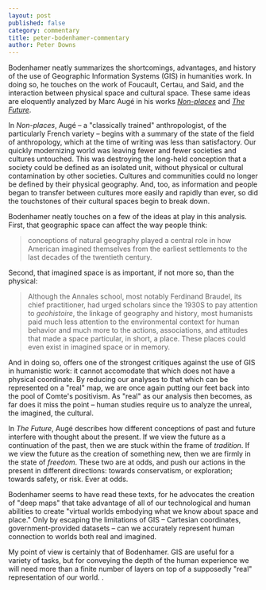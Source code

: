 ```yaml
---
layout: post
published: false
category: commentary
title: peter-bodenhamer-commentary
author: Peter Downs
---
```

Bodenhamer neatly summarizes the shortcomings, advantages, and history of the use of Geographic Information Systems (GIS) in humanities work. In doing so, he touches on the work of Foucault, Certau, and Said, and the interaction between physical space and cultural space. These same ideas are eloquently analyzed by Marc Augé in his works [*Non-places*](http://gen.lib.rus.ec/book/index.php?md5=76F9B4858AD297C7A3C63701BD6F7BBF) and [*The Future*](http://gen.lib.rus.ec/book/index.php?md5=2AE6E36AF518DFDE0B2F0C2C2BB37787).

In *Non-places*, Augé – a "classically trained" anthropologist, of the particularly French variety – begins with a summary of the state of the field of anthropology, which at the time of writing was less than satisfactory. Our quickly modernizing world was leaving fewer and fewer societies and cultures untouched. This was destroying the long-held conception that a society could be defined as an isolated unit, without physical or cultural contamination by other societies. Cultures and communities could no longer be defined by their physical geography. And, too, as information and people began to transfer between cultures more easily and rapidly than ever, so did the touchstones of their cultural spaces begin to break down.

Bodenhamer neatly touches on a few of the ideas at play in this analysis. First, that geographic space can affect the way people think:

> conceptions of natural geography played a central role in how American imagined themselves from the earliest settlements to the last decades of the twentieth century.

Second, that imagined space is as important, if not more so, than the physical:

> Although the Annales school, most notably Ferdinand Braudel, its chief practitioner, had urged scholars since the 1930S to pay attention to *geohistoire*, the linkage of geography and history, most humanists paid much less attention to the environmental context for human behavior and much more to the actions, associations, and attitudes that made a space particular, in short, a place. These places could even exist in imagined space or in memory.

And in doing so, offers one of the strongest critiques against the use of GIS in humanistic work: it cannot accomodate that which does not have a physical coordinate. By reducing our analyses to that which can be represented on a "real" map, we are once again putting our feet back into the pool of Comte's positivism. As "real" as our analysis then becomes, as far does it miss the point – human studies require us to analyze the unreal, the imagined, the cultural.

In *The Future*, Augé describes how different conceptions of past and future interfere with thought about the present. If we view the future as a continuation of the past, then we are stuck within the frame of *tradition*. If we view the future as the creation of something new, then we are firmly in the state of *freedom*. These two are at odds, and push our actions in the present in different directions: towards conservatism, or exploration; towards safety, or risk. Ever at odds.

Bodenhamer seems to have read these texts, for he advocates the creation of "deep maps" that take advantage of all of our technological and human abilities to create "virtual worlds embodying what we know about space and place." Only by escaping the limitations of GIS – Cartesian coordinates, government-provided datasets – can we accurately represent human connection to worlds both real and imagined.

My point of view is certainly that of Bodenhamer. GIS are useful for a variety of tasks, but for conveying the depth of the human experience we will need more than a finite number of layers on top of a supposedly "real" representation of our world. 
.